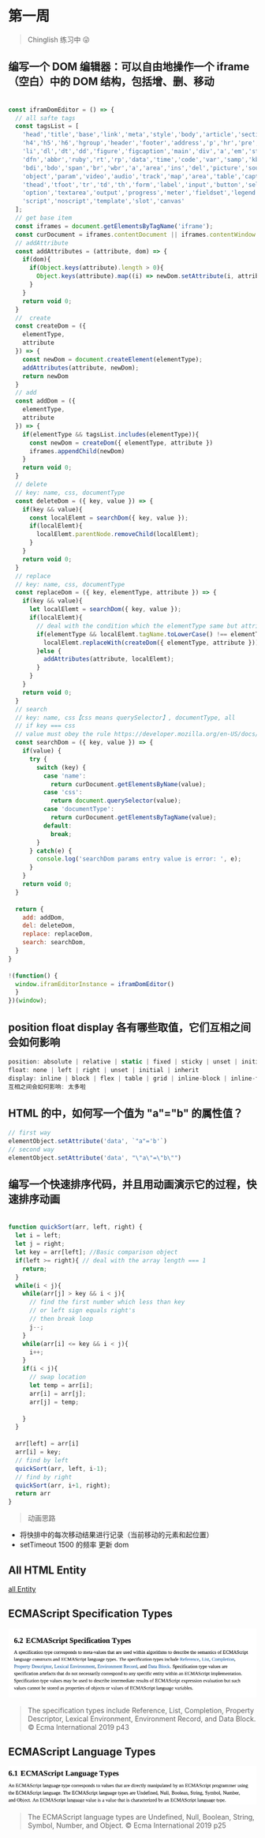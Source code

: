 # 第一周
> Chinglish 练习中 😜

## 编写一个 DOM 编辑器：可以自由地操作一个 iframe（空白）中的 DOM 结构，包括增、删、移动

```javascript

const iframDomEditor = () => {
  // all safte tags
  const tagsList = [
    'head','title','base','link','meta','style','body','article','section','nav','aside','h1','h2','h3',
    'h4','h5','h6','hgroup','header','footer','address','p','hr','pre','blockquote','ol','ul','menu',
    'li','dl','dt','dd','figure','figcaption','main','div','a','em','strong','small','s','cite','q',
    'dfn','abbr','ruby','rt','rp','data','time','code','var','samp','kbd','sub','sup','i','b','u','mark',
    'bdi','bdo','span','br','wbr','a','area','ins','del','picture','source','img','iframe','embed',
    'object','param','video','audio','track','map','area','table','caption','colgroup','col','tbody',
    'thead','tfoot','tr','td','th','form','label','input','button','select','datalist','optgroup',
    'option','textarea','output','progress','meter','fieldset','legend','details','summary','dialog',
    'script','noscript','template','slot','canvas'
  ];
  // get base item
  const iframes = document.getElementsByTagName('iframe');
  const curDocument = iframes.contentDocument || iframes.contentWindow.document;
  // addAttribute
  const addAttributes = (attribute, dom) => {
    if(dom){
      if(Object.keys(attribute).length > 0){
        Object.keys(attribute).map((i) => newDom.setAttribute(i, attribute[i]))
      }
    }
    return void 0;
  }
  //  create
  const createDom = ({
    elementType,
    attribute
  }) => {
    const newDom = document.createElement(elementType);
    addAttributes(attribute, newDom);
    return newDom
  }
  // add
  const addDom = ({
    elementType,
    attribute
  }) => {
    if(elementType && tagsList.includes(elementType)){
      const newDom = createDom({ elementType, attribute })
      iframes.appendChild(newDom)
    }
    return void 0;
  }
  // delete
  // key: name, css, documentType
  const deleteDom = ({ key, value }) => {
    if(key && value){
      const localElemt = searchDom({ key, value });
      if(localElemt){
        localElemt.parentNode.removeChild(localElemt);
      }
    }
    return void 0;
  }
  // replace
  // key: name, css, documentType
  const replaceDom = ({ key, elementType, attribute }) => {
    if(key && value){
      let localElemt = searchDom({ key, value });
      if(localElemt){
        // deal with the condition which the elementType same but attributes different
        if(elementType && localElemt.tagName.toLowerCase() !== elementType.toLowerCase()){
          localElemt.replaceWith(createDom({ elementType, attribute }));
        }else {
          addAttributes(attribute, localElemt);
        }
      }
    }
    return void 0;
  }
  // search
  // key: name, css【css means querySelector】, documentType, all
  // if key === css
  // value must obey the rule https://developer.mozilla.org/en-US/docs/Web/API/ParentNode/querySelector#Escaping_special_characters
  const searchDom = ({ key, value }) => {
    if(value) {
      try {
        switch (key) {
          case 'name':
            return curDocument.getElementsByName(value);
          case 'css':
            return document.querySelector(value);
          case 'documentType':
            return curDocument.getElementsByTagName(value);
          default:
            break;
        }
      } catch(e) {
        console.log('searchDom params entry value is error: ', e);
      }
    }
    return void 0;
  }

  return {
    add: addDom,
    del: deleteDom,
    replace: replaceDom,
    search: searchDom,
  }
}

!(function() {
  window.iframEditorInstance = iframDomEditor()
  }
})(window);

```

## position float display 各有哪些取值，它们互相之间会如何影响

```javascript
position: absolute | relative | static | fixed | sticky | unset | initial | inherit
float: none | left | right | unset | initial | inherit
display: inline | block | flex | table | grid | inline-block | inline-flex ...
互相之间会如何影响: 太多啦
```

## HTML 的中，如何写一个值为 "a"="b" 的属性值？
```javascript
// first way
elementObject.setAttribute('data', `"a"='b'`)
// second way
elementObject.setAttribute('data', "\"a\"=\"b\"")
```

## 编写一个快速排序代码，并且用动画演示它的过程，快速排序动画

```javascript

function quickSort(arr, left, right) {
  let i = left;
  let j = right;
  let key = arr[left]; //Basic comparison object
  if(left >= right){ // deal with the array length === 1
    return;
  }
  while(i < j){
    while(arr[j] > key && i < j){
      // find the first number which less than key
      // or left sign equals right's
      // then break loop
      j--;
    }
    while(arr[i] <= key && i < j){
      i++;
    }
    if(i < j){
      // swap location
      let temp = arr[i];
      arr[i] = arr[j];
      arr[j] = temp;

    }
  }

  arr[left] = arr[i]
  arr[i] = key;
  // find by left
  quickSort(arr, left, i-1);
  // find by right
  quickSort(arr, i+1, right);
  return arr
}

```

> 动画思路

* 将快排中的每次移动结果进行记录（当前移动的元素和起位置）
* setTimeout 1500 的频率 更新 dom

## All HTML Entity
[all Entity](./Entity.txt)


## ECMAScript Specification Types
![Specification Types](./Specification-Types.png)
> The specification types include Reference, List, Completion, Property Descriptor, Lexical Environment, Environment Record, and Data Block.
© Ecma International 2019  p43

## ECMAScript Language Types
![Language Types](./Language-Types.png)
> The ECMAScript language types are Undefined, Null, Boolean, String, Symbol, Number, and Object.
© Ecma International 2019 p25

